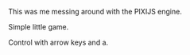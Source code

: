 This was me messing around with the PIXIJS engine.

Simple little game.

Control with arrow keys and a.